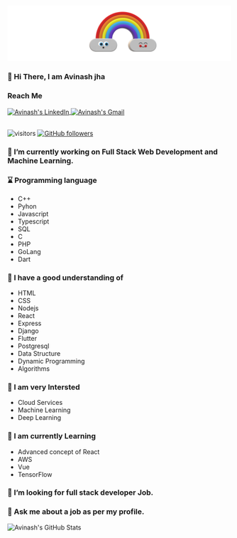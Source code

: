 
<img src="https://github.com/A-jha/A-jha/blob/main/banner.png" />

###  👋 Hi There, I am Avinash jha
### Reach Me
<a href="https://www.linkedin.com/in/avinash-jha-677aa0193/">
  <img align="center" alt="Avinash's LinkedIn" width="22px" src="https://cdn.jsdelivr.net/npm/simple-icons@v3/icons/linkedin.svg" />
</a>
<a href="avvinashjha@gmail.com">
  <img align="center" alt="Avinash's Gmail" width="22px" src="https://cdn.jsdelivr.net/npm/simple-icons@v3/icons/gmail.svg" />
</a>
</br>
</br>

![visitors](https://visitor-badge.laobi.icu/badge?page_id=A-Jha.A-Jha)
[![GitHub followers](https://img.shields.io/github/followers/A-Jha.svg?style=social&label=Follow)](https://github.com/A-Jha?tab=followers)

###  🔭 I’m currently working on Full Stack Web Development and Machine Learning.
### :hourglass: Programming language 
 - C++
 - Pyhon
 - Javascript
 - Typescript
 - SQL
 - C
 - PHP
 - GoLang
 - Dart

###  🌱  I have a good understanding of 
 - HTML
 - CSS
 - Nodejs
 - React
 - Express
 - Django
 - Flutter
 - Postgresql
 - Data Structure
 - Dynamic Programming
 - Algorithms
### 🏹 I am very Intersted 
- Cloud Services
- Machine Learning
- Deep Learning

### :battery: I am currently Learning
 - Advanced concept of React
 - AWS
 - Vue
 - TensorFlow

###  🤔  I’m looking for full stack developer Job.

###  💬  Ask me about a job as per my profile.



![Avinash's GitHub Stats](https://github-readme-stats.vercel.app/api?username=A-Jha&hide=[%22issues%22,%22contribs%22]&show_icons=true&title_color=fff&icon_color=79ff97&text_color=9f9f9f&bg_color=151515)
